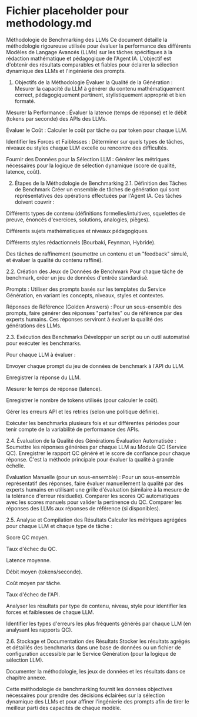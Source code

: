 # Fichier placeholder pour methodology.md
Méthodologie de Benchmarking des LLMs
Ce document détaille la méthodologie rigoureuse utilisée pour évaluer la performance des différents Modèles de Langage Avancés (LLMs) sur les tâches spécifiques à la rédaction mathématique et pédagogique de l'Agent IA. L'objectif est d'obtenir des résultats comparables et fiables pour éclairer la sélection dynamique des LLMs et l'ingénierie des prompts.

1. Objectifs de la Méthodologie
Évaluer la Qualité de la Génération : Mesurer la capacité du LLM à générer du contenu mathématiquement correct, pédagogiquement pertinent, stylistiquement approprié et bien formaté.

Mesurer la Performance : Évaluer la latence (temps de réponse) et le débit (tokens par seconde) des APIs des LLMs.

Évaluer le Coût : Calculer le coût par tâche ou par token pour chaque LLM.

Identifier les Forces et Faiblesses : Déterminer sur quels types de tâches, niveaux ou styles chaque LLM excelle ou rencontre des difficultés.

Fournir des Données pour la Sélection LLM : Générer les métriques nécessaires pour la logique de sélection dynamique (score de qualité, latence, coût).

2. Étapes de la Méthodologie de Benchmarking
2.1. Définition des Tâches de Benchmark
Créer un ensemble de tâches de génération qui sont représentatives des opérations effectuées par l'Agent IA. Ces tâches doivent couvrir :

Différents types de contenu (définitions formelles/intuitives, squelettes de preuve, énoncés d'exercices, solutions, analogies, pièges).

Différents sujets mathématiques et niveaux pédagogiques.

Différents styles rédactionnels (Bourbaki, Feynman, Hybride).

Des tâches de raffinement (soumettre un contenu et un "feedback" simulé, et évaluer la qualité du contenu raffiné).

2.2. Création des Jeux de Données de Benchmark
Pour chaque tâche de benchmark, créer un jeu de données d'entrée standardisé.

Prompts : Utiliser des prompts basés sur les templates du Service Génération, en variant les concepts, niveaux, styles et contextes.

Réponses de Référence (Golden Answers) : Pour un sous-ensemble des prompts, faire générer des réponses "parfaites" ou de référence par des experts humains. Ces réponses serviront à évaluer la qualité des générations des LLMs.

2.3. Exécution des Benchmarks
Développer un script ou un outil automatisé pour exécuter les benchmarks.

Pour chaque LLM à évaluer :

Envoyer chaque prompt du jeu de données de benchmark à l'API du LLM.

Enregistrer la réponse du LLM.

Mesurer le temps de réponse (latence).

Enregistrer le nombre de tokens utilisés (pour calculer le coût).

Gérer les erreurs API et les retries (selon une politique définie).

Exécuter les benchmarks plusieurs fois et sur différentes périodes pour tenir compte de la variabilité de performance des APIs.

2.4. Évaluation de la Qualité des Générations
Évaluation Automatisée : Soumettre les réponses générées par chaque LLM au Module QC (Service QC). Enregistrer le rapport QC généré et le score de confiance pour chaque réponse. C'est la méthode principale pour évaluer la qualité à grande échelle.

Évaluation Manuelle (pour un sous-ensemble) : Pour un sous-ensemble représentatif des réponses, faire évaluer manuellement la qualité par des experts humains en utilisant une grille d'évaluation (similaire à la mesure de la tolérance d'erreur résiduelle). Comparer les scores QC automatiques avec les scores manuels pour valider la pertinence du QC. Comparer les réponses des LLMs aux réponses de référence (si disponibles).

2.5. Analyse et Compilation des Résultats
Calculer les métriques agrégées pour chaque LLM et chaque type de tâche :

Score QC moyen.

Taux d'échec du QC.

Latence moyenne.

Débit moyen (tokens/seconde).

Coût moyen par tâche.

Taux d'échec de l'API.

Analyser les résultats par type de contenu, niveau, style pour identifier les forces et faiblesses de chaque LLM.

Identifier les types d'erreurs les plus fréquents générés par chaque LLM (en analysant les rapports QC).

2.6. Stockage et Documentation des Résultats
Stocker les résultats agrégés et détaillés des benchmarks dans une base de données ou un fichier de configuration accessible par le Service Génération (pour la logique de sélection LLM).

Documenter la méthodologie, les jeux de données et les résultats dans ce chapitre annexe.

Cette méthodologie de benchmarking fournit les données objectives nécessaires pour prendre des décisions éclairées sur la sélection dynamique des LLMs et pour affiner l'ingénierie des prompts afin de tirer le meilleur parti des capacités de chaque modèle.